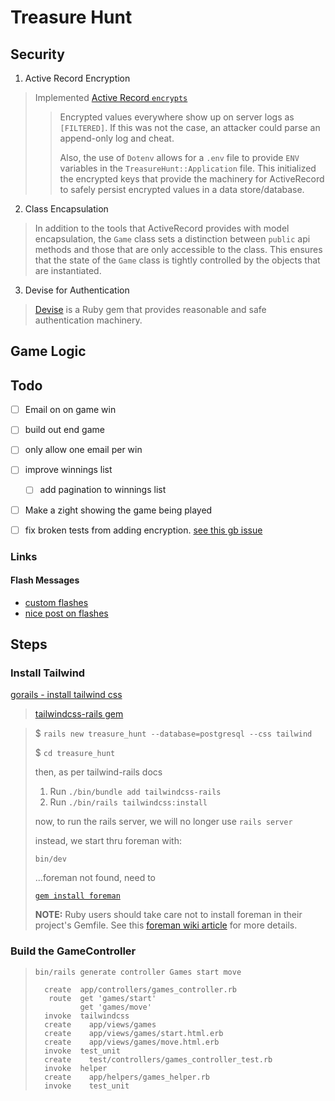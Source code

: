 # Treasure Hunt
## Security
1. Active Record Encryption
> Implemented [Active Record `encrypts`](https://guides.rubyonrails.org/active_record_encryption.html)
>> Encrypted values everywhere show up on server logs as `[FILTERED]`. If this was not the case, an attacker could parse an append-only log and cheat. 
>>
>> Also, the use of `Dotenv` allows for a `.env` file to provide `ENV` variables in the `TreasureHunt::Application` file. This initialized the encrypted keys that provide the machinery for ActiveRecord to safely persist encrypted values in a data store/database.

2. Class Encapsulation
> In addition to the tools that ActiveRecord provides with model encapsulation, the `Game` class sets a distinction between `public` api methods and those that are only accessible to the class. This ensures that the state of the `Game` class is tightly controlled by the objects that are instantiated.
>

3. Devise for Authentication
> [Devise](https://github.com/heartcombo/devise) is a Ruby gem that provides reasonable and safe authentication machinery.

## Game Logic


## Todo
- [ ] Email on on game win
- [ ] build out end game
- [ ] only allow one email per win
- [ ] improve winnings list
  - [ ] add pagination to winnings list 
- [ ] Make a zight showing the game being played
- [ ] fix broken tests from adding encryption. [see this gb issue](https://github.com/rails/rails/issues/48601)





### Links

#### Flash Messages
- [custom flashes](https://github.com/rails/rails/blob/main/actionpack/lib/action_controller/metal/flash.rb)
- [nice post on flashes](https://spaquet.medium.com/rails-flash-what-you-need-to-know-41efb61659f2)


## Steps
### Install Tailwind
[gorails - install tailwind css](https://gorails.com/episodes/adding-tailwindcss-to-rails)
> [tailwindcss-rails gem](https://github.com/rails/tailwindcss-rails)

> $ `rails new treasure_hunt --database=postgresql --css tailwind`
> 
> $ `cd treasure_hunt`
> 
> then, as per tailwind-rails docs
> 
> 
> 1. Run `./bin/bundle add tailwindcss-rails`
> 2. Run `./bin/rails tailwindcss:install`
> 
> 
> now, to run the rails server, we will no longer use `rails server`
> 
> instead, we start thru foreman with:
> 
> `bin/dev`
> 
> ...foreman not found, need to 
> 
> [`gem install foreman`](https://stackoverflow.com/questions/75405582/bin-dev-8-exec-foreman-not-found)
> 
> **NOTE:** Ruby users should take care not to install foreman in their project's Gemfile. See this [foreman wiki article](https://github.com/ddollar/foreman/wiki/Don%27t-Bundle-Foreman) for more details.



### Build the GameController
>`bin/rails generate controller Games start move`
>
>```
>   create  app/controllers/games_controller.rb
>    route  get 'games/start'
>           get 'games/move'
>   invoke  tailwindcss
>   create    app/views/games
>   create    app/views/games/start.html.erb
>   create    app/views/games/move.html.erb
>   invoke  test_unit
>   create    test/controllers/games_controller_test.rb
>   invoke  helper
>   create    app/helpers/games_helper.rb
>   invoke    test_unit
>```